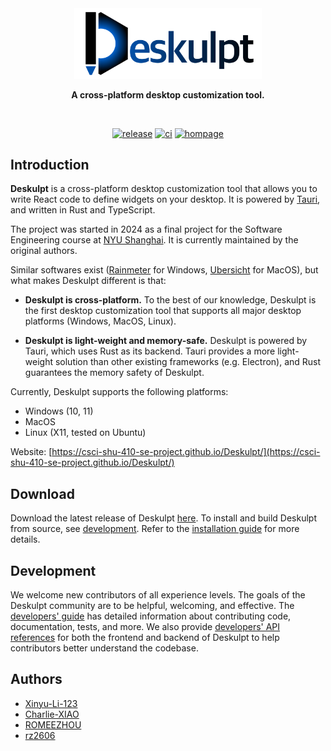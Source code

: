 <div align="center">

<a href="https://csci-shu-410-se-project.github.io/Deskulpt/">
  <picture>
    <source media="(prefers-color-scheme: dark)" srcset="https://github.com/CSCI-SHU-410-SE-Project/Deskulpt/raw/main/src/public/deskulpt-wide-dark.svg" />
    <img alt="Deskulpt" src="https://github.com/CSCI-SHU-410-SE-Project/Deskulpt/raw/main/src/public/deskulpt-wide.svg" width="300px" />
  </picture>
</a>

**A cross-platform desktop customization tool.**

<br />

[![release](https://img.shields.io/github/v/release/CSCI-SHU-410-SE-Project/Deskulpt)](https://github.com/CSCI-SHU-410-SE-Project/Deskulpt/releases/latest) [![ci](https://img.shields.io/github/actions/workflow/status/CSCI-SHU-410-SE-Project/Deskulpt/ci.yaml?label=ci&logo=github)](https://github.com/CSCI-SHU-410-SE-Project/Deskulpt/actions/workflows/build.yaml) [![hompage](https://img.shields.io/badge/homepage-Deskulpt-blue.svg)](https://csci-shu-410-se-project.github.io/Deskulpt/)

</div>

## Introduction

**Deskulpt** is a cross-platform desktop customization tool that allows you to write
React code to define widgets on your desktop. It is powered by [Tauri](https://tauri.app/),
and written in Rust and TypeScript.

The project was started in 2024 as a final project for the Software Engineering course
at [NYU Shanghai](https://shanghai.nyu.edu/). It is currently maintained by the original
authors.

Similar softwares exist ([Rainmeter](https://www.rainmeter.net/) for Windows,
[Ubersicht](https://tracesof.net/uebersicht/) for MacOS), but what makes Deskulpt
different is that:

- **Deskulpt is cross-platform.** To the best of our knowledge, Deskulpt is the first
  desktop customization tool that supports all major desktop platforms (Windows, MacOS,
  Linux).

- **Deskulpt is light-weight and memory-safe.** Deskulpt is powered by Tauri, which uses
  Rust as its backend. Tauri provides a more light-weight solution than other existing
  frameworks (e.g. Electron), and Rust guarantees the memory safety of Deskulpt.

Currently, Deskulpt supports the following platforms:

- Windows (10, 11)
- MacOS
- Linux (X11, tested on Ubuntu)

Website: [https://csci-shu-410-se-project.github.io/Deskulpt/](https://csci-shu-410-se-project.github.io/Deskulpt/)

## Download

Download the latest release of Deskulpt [here](https://github.com/CSCI-SHU-410-SE-Project/Deskulpt/releases).
To install and build Deskulpt from source, see [development](#development). Refer to the
[installation guide](https://csci-shu-410-se-project.github.io/Deskulpt/guides/getting-started/installation)
for more details.

## Development

We welcome new contributors of all experience levels. The goals of the Deskulpt
community are to be helpful, welcoming, and effective. The [developers' guide](https://csci-shu-410-se-project.github.io/Deskulpt/development/developer-guide/)
has detailed information about contributing code, documentation, tests, and more. We
also provide [developers' API references](https://csci-shu-410-se-project.github.io/Deskulpt/category/references/)
for both the frontend and backend of Deskulpt to help contributors better understand the
codebase.

## Authors

- [Xinyu-Li-123](https://github.com/Xinyu-Li-123)
- [Charlie-XIAO](https://github.com/Charlie-XIAO)
- [ROMEEZHOU](https://github.com/ROMEEZHOU)
- [rz2606](https://github.com/rz2606)
